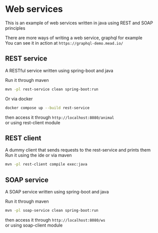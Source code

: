 # Web services

This is an example of web services written in java using REST and SOAP principles

There are more ways of writing a web service, graphql for example  
You can see it in action at `https://graphql-demo.mead.io/`

## REST service

A RESTful service written using spring-boot and java

Run it through maven

```bash
mvn -pl rest-service clean spring-boot:run
```

Or via docker

```bash
docker compose up --build rest-service
```

then access it through `http://localhost:8080/animal`  
or using rest-client module

## REST client

A dummy client that sends requests to the rest-service and prints them  
Run it using the ide or via maven

```bash
mvn -pl rest-client compile exec:java
```

## SOAP service

A SOAP service written using spring-boot and java

Run it through maven

```bash
mvn -pl soap-service clean spring-boot:run
```

then access it through `http://localhost:8080/ws`  
or using soap-client module